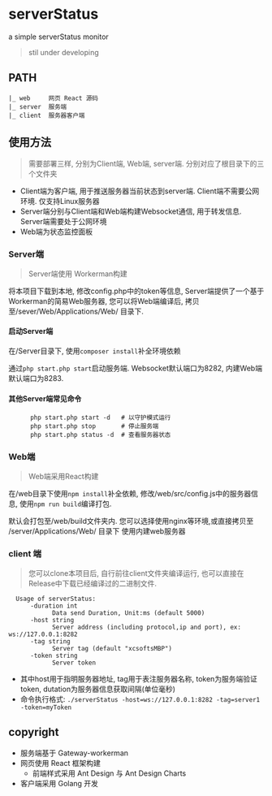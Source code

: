 # serverStatus
a simple serverStatus monitor

> stil under developing

## PATH

```
|_ web     网页 React 源码
|_ server  服务端
|_ client  服务器客户端
```

## 使用方法

> 需要部署三样, 分别为Client端, Web端, server端. 分别对应了根目录下的三个文件夹

- Client端为客户端, 用于推送服务器当前状态到server端. Client端不需要公网环境. 仅支持Linux服务器
- Server端分别与Client端和Web端构建Websocket通信, 用于转发信息. Server端需要处于公网环境
- Web端为状态监控面板

### Server端

> Server端使用 Workerman构建

将本项目下载到本地, 修改config.php中的token等信息, Server端提供了一个基于Workerman的简易Web服务器, 您可以将Web端编译后, 拷贝至/sever/Web/Applications/Web/ 目录下.

#### 启动Server端

在/Server目录下, 使用`composer install`补全环境依赖

通过`php start.php start`启动服务端. Websocket默认端口为8282, 内建Web端默认端口为8283.

#### 其他Server端常见命令
```shell
      php start.php start -d   # 以守护模式运行
      php start.php stop       # 停止服务端
      php start.php status -d  # 查看服务器状态
```

### Web端

> Web端采用React构建

在/web目录下使用`npm install`补全依赖, 修改/web/src/config.js中的服务器信息, 使用`npm run build`编译打包.

默认会打包至/web/build文件夹内. 您可以选择使用nginx等环境,或直接拷贝至 /server/Applications/Web/ 目录下 使用内建web服务器

### client 端

> 您可以clone本项目后, 自行前往client文件夹编译运行, 也可以直接在Release中下载已经编译过的二进制文件.

```shell
  Usage of serverStatus:
      -duration int
            Data send Duration, Unit:ms (default 5000)
      -host string
            Server address (including protocol,ip and port), ex: ws://127.0.0.1:8282
      -tag string
            Server tag (default "xcsoftsMBP")
      -token string
            Server token
```
- 其中host用于指明服务器地址, tag用于表注服务器名称, token为服务端验证token, dutation为服务器信息获取间隔(单位毫秒)
- 命令执行格式: `./serverStatus -host=ws://127.0.0.1:8282 -tag=server1 -token=myToken`

## copyright

- 服务端基于 Gateway-workerman
- 网页使用 React 框架构建
  - 前端样式采用 Ant Design 与 Ant Design Charts
- 客户端采用 Golang 开发
